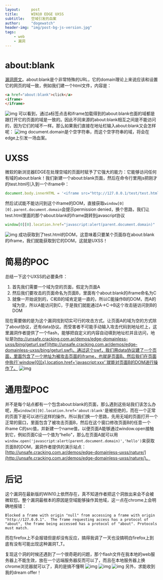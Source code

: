 ```yaml
---
layout:		post
title:		WIN10 EDGE UXSS
subtitle:	空域引发的血案
author:		"dogewatch"
header-img:	"img/post-bg-js-version.jpg"
tags:
    - web
    - 漏洞
---
```


# about:blank

[漏洞原文](http://www.brokenbrowser.com/uxss-edge-domainless-world/)。about:blank是个非常特殊的URL，它的domain理论上来说应该和设置它的网页的域一致，例如我们建一个html文件，内容是：

```html
<a href="about:blank">click</a>
<iframe>
</iframe>
```
![img](/img/post/edge-1.png)
可以看到，通过a标签点击和iframe加载得到的about:blank也面的域都是跟打开它的页面的域是一致的。因此不同来源的about:blank相互之间是不能访问的，因为它们的域不一样。那么如果我们直接在地址栏输入about:blank又会怎样呢：
![img](/img/post/edge-2.png)
document.domain是个空字符串，而这个空字符串的域，将会在edge上引发一场血案。

# UXSS

微软的新浏览器EDGE在处理空域的页面时赋予了它强大的能力：它能够访问任何有域的about:blank！我们新建一个about:blank页面，然后在命令行里用js把刚才的test.html引入到一个iframe中：

```javascript
document.body.innerHTML = '<iframe src="http://127.0.0.1/test/test.html"></iframe>'  
```

然后试试能不能访问到这个iframe的DOM，直接获取`window[0][0].parent.document.domain`会提示permission denied，换个思路，我们让test.html里面的那个about:blank的iframe跳转到javascript协议

```javascript
window[0][0].location.href="javascript:alert(parent.document.domain)"
```
![img](/img/post/edge-3.png)
成功获取到了test.html的DOM，这意味着只要某个页面存在about:blank的iframe，我们就能获取到它的DOM，这就是UXSS！

# 简易的POC

总结一下这个UXSS的必要条件：

1. 首先我们需要一个域为空的页面，假定为页面A
2. 然后我们要攻击的页面命名为页面B，里面有个about:blank的iframe命名为C
3. 就像一开始说到的，C和B的域肯定是一直的，所以C能操作B的DOM，而A的域为空，所以A能访问到C，于是我们就能通过A->C->B这个攻击链访问到B的DOM

现在需要做的是为这个漏洞找到切实可行的攻击方式。让页面A的域为空的方式除了about协议，还有data协议。而受害者不可能手动输入攻击代码到地址栏上，这里漏洞作者提供了一个flash，能够把自定义的内容自动填到地址栏并且访问，地址是[http://unsafe.cracking.com.ar/demos/edge-domainless-uxss/bing/geturl.swf](http://unsafe.cracking.com.ar/demos/edge-domainless-uxss/bing/geturl.swf)。通过这个swf，我们用data协议建了一个页面，里面包含了一个地址为被攻击页面的iframe，也就是页面B。然后我们在页面中执行`window[0][x].location.href='javascript:xxx'`就能对页面B的DOM进行操作了。
![img](/img/post/edge-4.png)

# 通用型POC

并不是每个站点都有一个包含about:blank的页面，那么遇到这些站我们该怎么办呢，用`window[0][0].location.href='about:blank'`是被拒绝的，而在一个正常的页面下是可以进行这样的操作。所以我们换一个思路，先用无域的页面打开一个正常的窗口，里面包含了被攻击页面B，然后在这个窗口修改页面B的任意一个iframe C的src值，并新建一个name值，以便页面A能够通过window.open接触到它，例如页面C设一个值为“hello"，那么在页面A就可以用`window.open('javascript:alert(parent.document.domain)','hello')`来获取页面B的DOM，漏洞作者提供的演示站点：[http://unsafe.cracking.com.ar/demos/edge-domainless-uxss/nature/](http://unsafe.cracking.com.ar/demos/edge-domainless-uxss/nature/)。

# 后记

这个漏洞在最新版的WIN10上依然存在，真不知道作者把这个洞放出来会不会被微软怼。整个漏洞最根本的原因是空域能够操作其他域，这一点在chrome上会明确地报错：

```
Blocked a frame with origin "null" from accessing a frame with origin "http://127.0.0.1".  The frame requesting access has a protocol of "about", the frame being accessed has a protocol of "about". Protocols must match.
```

而在firefox上不会报错但是却没有反应，搞得我调了一天也没搞明白firefox上到底有没有可能出现这种漏洞T_T。

复现这个洞的时候还遇到了一个很奇葩的问题，那个flash文件在我本地的web服务器上不能生效，放在一个远端服务器反而可以了，而且在本地服务器上换chrome浏览器就可以了，真的是搞不懂啊
![img](/img/post/edge-bug-1.png) ![img](/img/post/edge-bug-2.png) ![img](/img/post/edge-bug-3.png)
另外，求能收到我的dream offer！